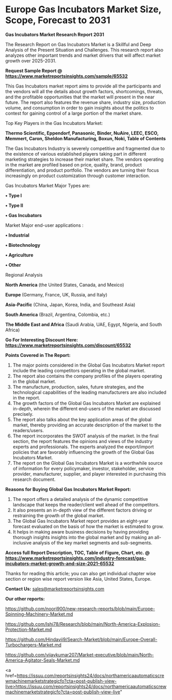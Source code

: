 # Europe Gas Incubators Market Size, Scope, Forecast to 2031

<strong>Gas Incubators Market Research Report 2031</strong>

The Research Report on Gas Incubators Market is a Skillful and Deep Analysis of the Present Situation and Challenges. This research report also analyzes other important trends and market drivers that will affect market growth over 2025-2031.

<strong>Request Sample Report @ <a href=https://www.marketreportsinsights.com/sample/65532>https://www.marketreportsinsights.com/sample/65532</a></strong>

This Gas Incubators market report aims to provide all the participants and the vendors will all the details about growth factors, shortcomings, threats, and the profitable opportunities that the market will present in the near future. The report also features the revenue share, industry size, production volume, and consumption in order to gain insights about the politics to contest for gaining control of a large portion of the market share.

Top Key Players in the Gas Incubators Market:

<strong>Thermo Scientific, Eppendorf, Panasonic, Binder, NuAire, LEEC, ESCO, Memmert, Caron, Sheldon Manufacturing, Boxun, Noki, Table of Contents</strong>

The Gas Incubators Industry is severely competitive and fragmented due to the existence of various established players taking part in different marketing strategies to increase their market share. The vendors operating in the market are profiled based on price, quality, brand, product differentiation, and product portfolio. The vendors are turning their focus increasingly on product customization through customer interaction.

Gas Incubators Market Major Types are:

<strong>• Type I

• Type II

• Gas Incubators</strong>

Market Major end-user applications :

<strong>• Industrial

• Biotechnology

• Agriculture

• Other</strong>

Regional Analysis

</u><strong><b>North America</b></strong> (the United States, Canada, and Mexico)

<strong><b>Europe </b></strong>(Germany, France, UK, Russia, and Italy)

<strong><b>Asia-Pacific</b></strong> (China, Japan, Korea, India, and Southeast Asia)

<strong><b>South America</b></strong> (Brazil, Argentina, Colombia, etc.)

<strong><b>The Middle East and Africa</b></strong> (Saudi Arabia, UAE, Egypt, Nigeria, and South Africa)

<strong>Go For Interesting Discount Here: <a href=https://www.marketreportsinsights.com/discount/65532>https://www.marketreportsinsights.com/discount/65532</a></strong>

<strong>Points Covered in The Report:</strong>
<ol>
  <li>The major points considered in the Global Gas Incubators Market report include the leading competitors operating in the global market.</li>
  <li>The report also contains the company profiles of the players operating in the global market.</li>
  <li>The manufacture, production, sales, future strategies, and the technological capabilities of the leading manufacturers are also included in the report.</li>
  <li>The growth factors of the Global Gas Incubators Market are explained in-depth, wherein the different end-users of the market are discussed precisely.</li>
  <li>The report also talks about the key application areas of the global market, thereby providing an accurate description of the market to the readers/users.</li>
  <li>The report incorporates the SWOT analysis of the market. In the final section, the report features the opinions and views of the industry experts and professionals. The experts analyzed the export/import policies that are favorably influencing the growth of the Global Gas Incubators Market.</li>
  <li>The report on the Global Gas Incubators Market is a worthwhile source of information for every policymaker, investor, stakeholder, service provider, manufacturer, supplier, and player interested in purchasing this research document.</li>
</ol>
<strong>Reasons for Buying Global Gas Incubators Market Report:</strong>

<ol>
  <li>The report offers a detailed analysis of the dynamic competitive landscape that keeps the reader/client well ahead of the competitors.</li>
  <li>It also presents an in-depth view of the different factors driving or restraining the growth of the global market.</li>
  <li>The Global Gas Incubators Market report provides an eight-year forecast evaluated on the basis of how the market is estimated to grow.</li>
  <li>It helps in making aware business decisions by having providing thorough insights insights into the global market and by making an all-inclusive analysis of the key market segments and sub-segments.</li>
</ol>
<strong>Access full Report Description, TOC, Table of Figure, Chart, etc. @ <a href=https://www.marketreportsinsights.com/industry-forecast/gas-incubators-market-growth-and-size-2021-65532>https://www.marketreportsinsights.com/industry-forecast/gas-incubators-market-growth-and-size-2021-65532</a></strong>


Thanks for reading this article; you can also get individual chapter wise section or region wise report version like Asia, United States, Europe.

<strong>Contact Us:</strong>
sales@marketreportsinsights.com

<strong>Our other reports:</strong>

<a href=https://github.com/noori900/new-research-reports/blob/main/Europe-Spinning-Machinery-Market.md>https://github.com/noori900/new-research-reports/blob/main/Europe-Spinning-Machinery-Market.md</a>

<a href=https://github.com/Ishi78/Research/blob/main/North-America-Explosion-Protection-Market.md>https://github.com/Ishi78/Research/blob/main/North-America-Explosion-Protection-Market.md</a>

<a href=https://github.com/Hindavii9/Search-Market/blob/main/Europe-Overall-Turbochargers-Market.md>https://github.com/Hindavii9/Search-Market/blob/main/Europe-Overall-Turbochargers-Market.md</a>

<a href=https://github.com/vijaykumar207/Market-executive/blob/main/North-America-Agitator-Seals-Market.md>https://github.com/vijaykumar207/Market-executive/blob/main/North-America-Agitator-Seals-Market.md</a>

<a href=https://issuu.com/reportsinsights24/docs/northamericaautomaticscrewmachinemarketstrategicfo?cta=post-publish-view-live>https://issuu.com/reportsinsights24/docs/northamericaautomaticscrewmachinemarketstrategicfo?cta=post-publish-view-live</a>"
